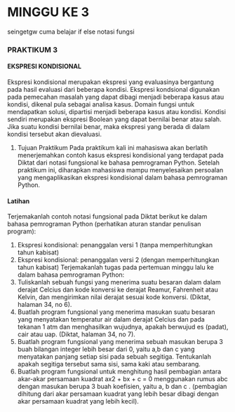 # MINGGU KE 3

seingetgw cuma belajar if else notasi fungsi

### PRAKTIKUM 3

#### EKSPRESI KONDISIONAL

Ekspresi kondisional merupakan ekspresi yang evaluasinya bergantung pada hasil evaluasi
dari beberapa kondisi. Ekspresi kondsional digunakan pada pemecahan masalah yang dapat
dibagi menjadi beberapa kasus atau kondisi, dikenal pula sebagai analisa kasus. Domain
fungsi untuk mendapatkan solusi, dipartisi menjadi beberapa kasus atau kondisi. Kondisi
sendiri merupakan ekspresi Boolean yang dapat bernilai benar atau salah. Jika suatu kondisi
bernilai benar, maka ekspresi yang berada di dalam kondisi tersebut akan dievaluasi.

1. Tujuan Praktikum
   Pada praktikum kali ini mahasiswa akan berlatih menerjemahkan contoh kasus ekspresi
   kondisional yang terdapat pada Diktat dari notasi fungsional ke bahasa pemrograman Python.
   Setelah praktikum ini, diharapkan mahasiswa mampu menyelesaikan persoalan yang
   mengaplikasikan ekspresi kondisional dalam bahasa pemrograman Python.

#### Latihan

Terjemakanlah contoh notasi fungsional pada Diktat berikut ke dalam bahasa pemrograman
Python (perhatikan aturan standar penulisan program):

1. Ekspresi kondisional: penanggalan versi 1 (tanpa memperhitungkan tahun kabisat)
2. Ekspresi kondisional: penanggalan versi 2 (dengan memperhitungkan tahun kabisat)
   Terjemakanlah tugas pada pertemuan minggu lalu ke dalam bahasa pemrograman Python:
3. Tuliskanlah sebuah fungsi yang menerima suatu besaran dalam dalam derajat Celcius dan
   kode konversi ke derajat Reamur, Fahrenheit atau Kelvin, dan mengirimkan nilai derajat
   sesuai kode konversi. (Diktat, halaman 34, no 6).
4. Buatlah program fungsional yang menerima masukan suatu besaran yang menyatakan
   temperatur air dalam derajat Celcius dan pada tekanan 1 atm dan menghasilkan
   wujudnya, apakah berwujud es (padat), cair atau uap. (Diktat, halaman 34, no 7).
5. Buatlah program fungsional yang menerima sebuah masukan berupa 3 buah bilangan
   integer lebih besar dari 0, yaitu a,b dan c yang menyatakan panjang setiap sisi pada
   sebuah segitiga. Tentukanlah apakah segitiga tersebut sama sisi, sama kaki atau
   sembarang.
6. Buatlah program fungsional untuk menghitung hasil pembagian antara akar-akar
   persamaan kuadrat ax2 + bx + c = 0 menggunakan rumus abc dengan masukan berupa 3
   buah koefisien, yaitu a, b dan c . (pembagian dihitung dari akar persamaan kuadrat yang
   lebih besar dibagi dengan akar persamaan kuadrat yang lebih kecil).
